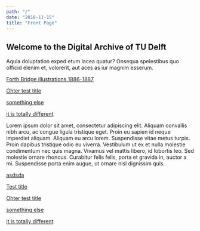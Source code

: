 ```yaml
---
path: "/"
date: "2018-11-15"
title: "Front Page"
---
```


## Welcome  to  the  Digital  Archive  of  TU  Delft

Aquia  doluptation  exped  etum  lacea  quatur?  Onsequa  spelestibus  quo  officid  elenim  et,  volorerit,  aut  aces  as  iur  magnim  esserum.
<section class="listing-size-2-1">

[Forth Bridge illustrations 1886-1887](/collections/test3)
</section>
<div class="listing-size-1-1">

[Ohter test title](/exhibitions/test)
</div>
<div class="listing-size-1-1">

[something else](/exhibitions/test)
</div>

<div class="listing-size-2-1 light">

[it is totally different](/collections/test2)
</div>

<div class="listing-size-2-1 bg-yellow">

Lorem ipsum dolor sit amet, consectetur adipiscing elit. Aliquam convallis nibh arcu, ac congue ligula tristique eget. Proin eu sapien id neque imperdiet aliquam. Aliquam eu arcu lorem. Suspendisse vitae metus turpis. Proin dapibus tristique odio eu viverra. Vestibulum ut ex et nulla molestie condimentum nec quis magna. Vivamus vel mattis libero, id lobortis leo. Sed molestie ornare rhoncus. Curabitur felis felis, porta et gravida in, auctor a mi. Suspendisse porta enim augue, ut ornare nisl dignissim quis. 
</div>


<div class="listing-size-1-1 light">

[asdsda](/collections/test3)
</div>

<section class="listing-size-2-1 light">

[Test title](/collections/test)
</section>
<div class="listing-size-1-1 light">

[Ohter test title](/exhibitions/test)
</div>
<div class="listing-size-1-1">

[something else](/exhibitions/test)
</div>

<div class="listing-size-2-1 light">

[it is totally different](/collections/test)
</div>